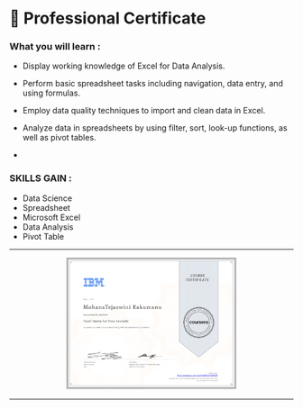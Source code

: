 
# 🥇 Professional Certificate


### What you will learn : 

- Display working knowledge of Excel for Data Analysis.

- Perform basic spreadsheet tasks including navigation, data entry, and using formulas.

- Employ data quality techniques to import and clean data in Excel.

- Analyze data in spreadsheets by using filter, sort, look-up functions, as well as pivot tables.

-
### SKILLS GAIN : 
- Data Science
- Spreadsheet
- Microsoft Excel
- Data Analysis
- Pivot Table

---
<p align="center">
<img src="/MohanaTejaswini Certificates/Excel Basics for Data Analysis.png" width=60% height=60%>

  



---
